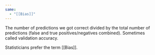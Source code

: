 ```yaml
---
same:
  - "[[Bias]]"
---
```

The number of predictions we got correct divided by the total number of predictions (false and true positives/negatives combined). Sometimes called validation accuracy. 

Statisticians prefer the term [[Bias]]. 

